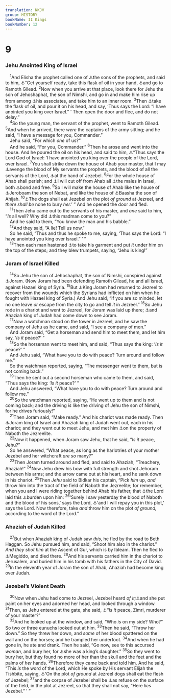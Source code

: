 ```yaml
---
translation: NKJV
group: HISTORY
bookName: II Kings 
bookNumber: 12
---
```


<div class="title"><h1>9</h1><h3>Jehu Anointed King of Israel</h3></div>
<span class="verse 2vua_9_1"> <sup>1</sup>And Elisha the prophet called one of <a data-toggle="tooltip" data-placement="bottom" title="1 Kin. 20:35">⚓</a>the sons of the prophets, and said to him, <a data-toggle="tooltip" data-placement="bottom" title="2 Kin. 4:29; Jer. 1:17">⚓</a>“Get yourself ready, take this flask of oil in your hand, <a data-toggle="tooltip" data-placement="bottom" title="2 Kin. 8:28, 29">⚓</a>and go to Ramoth Gilead. </span>
<span class="verse 2vua_9_2"><sup>2</sup>Now when you arrive at that place, look there for Jehu the son of Jehoshaphat, the son of Nimshi, and go in and make him rise up from among <a data-toggle="tooltip" data-placement="bottom" title="2 Kin. 9:5, 11">⚓</a>his associates, and take him to an inner room. </span>
<span class="verse 2vua_9_3"><sup>3</sup>Then <a data-toggle="tooltip" data-placement="bottom" title="1 Kin. 19:16">⚓</a>take the flask of oil, and pour <i>it</i> on his head, and say, ‘Thus says the Lord: “I have anointed you king over Israel.” ’ Then open the door and flee, and do not delay.”<br/></span>
<span class="verse 2vua_9_4"> <sup>4</sup>So the young man, the servant of the prophet, went to Ramoth Gilead. </span>
<span class="verse 2vua_9_5"><sup>5</sup>And when he arrived, there <i>were</i> the captains of the army sitting; and he said, “I have a message for you, Commander.”<br/> Jehu said, “For which <i>one</i> of us?”<br/> And he said, “For you, Commander.” </span>
<span class="verse 2vua_9_6"><sup>6</sup>Then he arose and went into the house. And he poured the oil on his head, and said to him, <a data-toggle="tooltip" data-placement="bottom" title="1 Sam. 2:7, 8; 1 Kin. 19:16; 2 Kin. 9:3; 2 Chr. 22:7">⚓</a>“Thus says the Lord God of Israel: ‘I have anointed you king over the people of the Lord, over Israel. </span>
<span class="verse 2vua_9_7"><sup>7</sup>You shall strike down the house of Ahab your master, that I may <a data-toggle="tooltip" data-placement="bottom" title="(Deut. 32:35, 41)">⚓</a>avenge the blood of My servants the prophets, and the blood of all the servants of the Lord, <a data-toggle="tooltip" data-placement="bottom" title="1 Kin. 18:4; 21:15">⚓</a>at the hand of Jezebel. </span>
<span class="verse 2vua_9_8"><sup>8</sup>For the whole house of Ahab shall perish; and <a data-toggle="tooltip" data-placement="bottom" title="1 Kin. 14:10; 21:21; 2 Kin. 10:17">⚓</a>I will cut off from Ahab all <a data-toggle="tooltip" data-placement="bottom" title="1 Sam. 25:22">⚓</a>the males in Israel, both <a data-toggle="tooltip" data-placement="bottom" title="Deut. 32:36; 2 Kin. 14:26">⚓</a>bond and free. </span>
<span class="verse 2vua_9_9"><sup>9</sup>So I will make the house of Ahab like the house of <a data-toggle="tooltip" data-placement="bottom" title="1 Kin. 14:10; 15:29; 21:22">⚓</a>Jeroboam the son of Nebat, and like the house of <a data-toggle="tooltip" data-placement="bottom" title="1 Kin. 16:3, 11">⚓</a>Baasha the son of Ahijah. </span>
<span class="verse 2vua_9_10"><sup>10</sup><a data-toggle="tooltip" data-placement="bottom" title="1 Kin. 21:23; 2 Kin. 9:35, 36">⚓</a>The dogs shall eat Jezebel on the plot <i>of</i> <i>ground</i> at Jezreel, and <i>there</i> <i>shall</i> <i>be</i> none to bury <i>her.</i>’ ” And he opened the door and fled.<br/></span>
<span class="verse 2vua_9_11"> <sup>11</sup>Then Jehu came out to the servants of his master, and <i>one</i> said to him, “<i>Is</i> all well? Why did <a data-toggle="tooltip" data-placement="bottom" title="Jer. 29:26; Hos. 9:7; Mark 3:21; John 10:20; Acts 26:24; (1 Cor. 4:10)">⚓</a>this madman come to you?”<br/> And he said to them, “You know the man and his babble.”<br/></span>
<span class="verse 2vua_9_12"> <sup>12</sup>And they said, “A lie! Tell us now.”<br/> So he said, “Thus and thus he spoke to me, saying, ‘Thus says the Lord: “I have anointed you king over Israel.” ’ ”<br/></span>
<span class="verse 2vua_9_13"> <sup>13</sup>Then each man hastened <a data-toggle="tooltip" data-placement="bottom" title="Matt. 21:7, 8; Mark 11:7, 8">⚓</a>to take his garment and put <i>it</i> under him on the top of the steps; and they blew trumpets, saying, “Jehu is king!”<br/></span>
<div class="title"><h3>Joram of Israel Killed</h3></div>
<span class="verse 2vua_9_14"> <sup>14</sup>So Jehu the son of Jehoshaphat, the son of Nimshi, conspired against <a data-toggle="tooltip" data-placement="bottom" title="2 Kin. 8:28">⚓</a>Joram. (Now Joram had been defending Ramoth Gilead, he and all Israel, against Hazael king of Syria. </span>
<span class="verse 2vua_9_15"><sup>15</sup>But <a data-toggle="tooltip" data-placement="bottom" title="2 Kin. 8:29">⚓</a>King Joram had returned to Jezreel to recover from the wounds which the Syrians had inflicted on him when he fought with Hazael king of Syria.) And Jehu said, “If you are so minded, let no one leave <i>or</i> escape from the city to go and tell <i>it</i> in Jezreel.” </span>
<span class="verse 2vua_9_16"><sup>16</sup>So Jehu rode in a chariot and went to Jezreel, for Joram was laid up there; <a data-toggle="tooltip" data-placement="bottom" title="2 Kin. 8:29">⚓</a>and Ahaziah king of Judah had come down to see Joram.<br/></span>
<span class="verse 2vua_9_17"> <sup>17</sup>Now a watchman stood on the tower in Jezreel, and he saw the company of Jehu as he came, and said, “I see a company of men.”<br/> And Joram said, “Get a horseman and send him to meet them, and let him say, ‘<i>Is</i> <i>it</i> peace?’ ”<br/></span>
<span class="verse 2vua_9_18"> <sup>18</sup>So the horseman went to meet him, and said, “Thus says the king: ‘<i>Is</i> <i>it</i> peace?’ ”<br/> And Jehu said, “What have you to do with peace? Turn around and follow me.”<br/> So the watchman reported, saying, “The messenger went to them, but is not coming back.”<br/></span>
<span class="verse 2vua_9_19"> <sup>19</sup>Then he sent out a second horseman who came to them, and said, “Thus says the king: ‘<i>Is</i> <i>it</i> peace?’ ”<br/> And Jehu answered, “What have you to do with peace? Turn around and follow me.”<br/></span>
<span class="verse 2vua_9_20"> <sup>20</sup>So the watchman reported, saying, “He went up to them and is not coming back; and the driving <i>is</i> like the driving of Jehu the son of Nimshi, for he drives furiously!”<br/></span>
<span class="verse 2vua_9_21"> <sup>21</sup>Then Joram said, “Make ready.” And his chariot was made ready. Then <a data-toggle="tooltip" data-placement="bottom" title="1 Kin. 19:17; 2 Chr. 22:7">⚓</a>Joram king of Israel and Ahaziah king of Judah went out, each in his chariot; and they went out to meet Jehu, and met him <a data-toggle="tooltip" data-placement="bottom" title="1 Kin. 21:1–14">⚓</a>on the property of Naboth the Jezreelite.<br/></span>
<span class="verse 2vua_9_22"> <sup>22</sup>Now it happened, when Joram saw Jehu, that he said, “<i>Is</i> <i>it</i> peace, Jehu?”<br/> So he answered, “What peace, as long as the harlotries of your mother Jezebel and her witchcraft <i>are</i> <i>so</i> many?”<br/></span>
<span class="verse 2vua_9_23"> <sup>23</sup>Then Joram turned around and fled, and said to Ahaziah, “Treachery, Ahaziah!” </span>
<span class="verse 2vua_9_24"><sup>24</sup>Now Jehu drew his bow with full strength and shot Jehoram between his arms; and the arrow came out at his heart, and he sank down in his chariot. </span>
<span class="verse 2vua_9_25"><sup>25</sup>Then <i>Jehu</i> said to Bidkar his captain, “Pick <i>him</i> up, <i>and</i> throw him into the tract of the field of Naboth the Jezreelite; for remember, when you and I were riding together behind Ahab his father, that <a data-toggle="tooltip" data-placement="bottom" title="1 Kin. 21:19, 24–29">⚓</a>the Lord laid this <a data-toggle="tooltip" data-placement="bottom" title="Is. 13:1">⚓</a>burden upon him: </span>
<span class="verse 2vua_9_26"><sup>26</sup>‘Surely I saw yesterday the blood of Naboth and the blood of his sons,’ says the Lord, <a data-toggle="tooltip" data-placement="bottom" title="1 Kin. 21:13, 19">⚓</a>‘and I will repay you in this plot,’ says the Lord. Now therefore, take <i>and</i> throw him on the plot <i>of</i> <i>ground,</i> according to the word of the Lord.”<br/></span>
<div class="title"><h3>Ahaziah of Judah Killed</h3></div>
<span class="verse 2vua_9_27"> <sup>27</sup>But when Ahaziah king of Judah saw <i>this,</i> he fled by the road to Beth Haggan. So Jehu pursued him, and said, “Shoot him also in the chariot.” <i>And</i> <i>they</i> <i>shot</i> <i>him</i> at the Ascent of Gur, which is by Ibleam. Then he fled to <a data-toggle="tooltip" data-placement="bottom" title="2 Chr. 22:7, 9">⚓</a>Megiddo, and died there. </span>
<span class="verse 2vua_9_28"><sup>28</sup>And his servants carried him in the chariot to Jerusalem, and buried him in his tomb with his fathers in the City of David. </span>
<span class="verse 2vua_9_29"><sup>29</sup>In the eleventh year of Joram the son of Ahab, Ahaziah had become king over Judah.<br/></span>
<div class="title"><h3>Jezebel’s Violent Death</h3></div>
<span class="verse 2vua_9_30"> <sup>30</sup>Now when Jehu had come to Jezreel, Jezebel heard <i>of</i> <i>it;</i><a data-toggle="tooltip" data-placement="bottom" title="(Jer. 4:30); Ezek. 23:40">⚓</a>and she put paint on her eyes and adorned her head, and looked through a window. </span>
<span class="verse 2vua_9_31"><sup>31</sup>Then, as Jehu entered at the gate, she said, <a data-toggle="tooltip" data-placement="bottom" title="1 Kin. 16:9–20; 2 Kin. 9:18–22">⚓</a>“<i>Is</i> <i>it</i> peace, Zimri, murderer of your master?”<br/></span>
<span class="verse 2vua_9_32"> <sup>32</sup>And he looked up at the window, and said, “Who <i>is</i> on my side? Who?” So two <i>or</i> three eunuchs looked out at him. </span>
<span class="verse 2vua_9_33"><sup>33</sup>Then he said, “Throw her down.” So they threw her down, and <i>some</i> of her blood spattered on the wall and on the horses; and he trampled her underfoot. </span>
<span class="verse 2vua_9_34"><sup>34</sup>And when he had gone in, he ate and drank. Then he said, “Go now, see to this accursed <i>woman,</i> and bury her, for <a data-toggle="tooltip" data-placement="bottom" title="(Ex. 22:28); 1 Kin. 16:31">⚓</a>she was a king’s daughter.” </span>
<span class="verse 2vua_9_35"><sup>35</sup>So they went to bury her, but they found no more of her than the skull and the feet and the palms of <i>her</i> hands. </span>
<span class="verse 2vua_9_36"><sup>36</sup>Therefore they came back and told him. And he said, “This <i>is</i> the word of the Lord, which He spoke by His servant Elijah the Tishbite, saying, <a data-toggle="tooltip" data-placement="bottom" title="1 Kin. 21:23">⚓</a>‘On the plot <i>of</i> <i>ground</i> at Jezreel dogs shall eat the flesh of Jezebel; </span>
<span class="verse 2vua_9_37"><sup>37</sup>and the corpse of Jezebel shall be <a data-toggle="tooltip" data-placement="bottom" title="Ps. 83:10">⚓</a>as refuse on the surface of the field, in the plot at Jezreel, so that they shall not say, “Here <i>lies</i> Jezebel.” ’ ”<br/></span>
